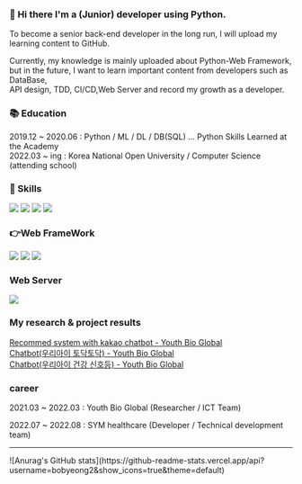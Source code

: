 ### 👋 Hi there  I'm a (Junior) developer using Python.
To become a senior back-end developer in the long run, I will upload my learning content to GitHub.</br>

Currently, my knowledge is mainly uploaded about Python-Web Framework,</br>
but in the future, I want to learn important content from developers such as DataBase, </br>
API design, TDD, CI/CD,Web Server and record my growth as a developer.


<h3>📚 Education </h3>
2019.12 ~ 2020.06 : Python / ML / DL / DB(SQL) ... Python Skills Learned at the Academy </br>
2022.03 ~   ing   : Korea National Open University / Computer Science (attending school)


<h3>🌱 Skills </h3>
<p>
<img src="https://img.shields.io/badge/Python-FFD43B?style=for-the-badge&logo=python&logoColor=blue"/>
<img src="https://img.shields.io/badge/MySQL-005C84?style=for-the-badge&logo=mysql&logoColor=white"/>  
<img src="https://img.shields.io/badge/scikit--learn-%23F7931E.svg?style=for-the-badge&logo=scikit-learn&logoColor=white"/>  
<img src="https://img.shields.io/badge/Pandas-2C2D72?style=for-the-badge&logo=pandas&logoColor=white"/>
</p>

<h3>👉Web FrameWork </h3>
<p>
<img src="https://img.shields.io/badge/fastapi-109989?style=for-the-badge&logo=FASTAPI&logoColor=white"/>
<img src="https://img.shields.io/badge/Django-092E20?style=for-the-badge&logo=django&logoColor=green"/>
<img src="https://img.shields.io/badge/Flask-000000?style=for-the-badge&logo=flask&logoColor=white"/>
</p>

<h3>Web Server</h3>
<img src="https://img.shields.io/badge/Nginx-009639?style=for-the-badge&logo=nginx&logoColor=white"/>



<h3> My research & project results</h3>

<a href="https://koreascience.kr/article/JAKO202122450530319.pdf">Recommed system with kakao chatbot - Youth Bio Global </a></br>
<a href="https://pf.kakao.com/_lxoHNK"> Chatbot(우리아이 토닥토닥) - Youth Bio Global </a></br>
<a href="https://pf.kakao.com/_pkNxbs"> Chatbot(우리아이 건강 신호등) - Youth Bio Global </a>



<h3> career </h3>
<p>2021.03 ~ 2022.03 : Youth Bio Global (Researcher / ICT Team)</p>
2022.07 ~ 2022.08 : SYM healthcare   (Developer / Technical development team)


<!--
**bobyeong2/bobyeong2** is a ✨ _special_ ✨ repository because its `README.md` (this file) appears on your GitHub profile.

Here are some ideas to get you started:

- 🔭 I’m currently working on ...
- 🌱 I’m currently learning ...
- 👯 I’m looking to collaborate on ...
- 🤔 I’m looking for help with ...
- 💬 Ask me about ...
- 📫 How to reach me: ...
- 😄 Pronouns: ...
- ⚡ Fun fact: ...
-->


<hr>
![Anurag's GitHub stats](https://github-readme-stats.vercel.app/api?username=bobyeong2&show_icons=true&theme=default)

